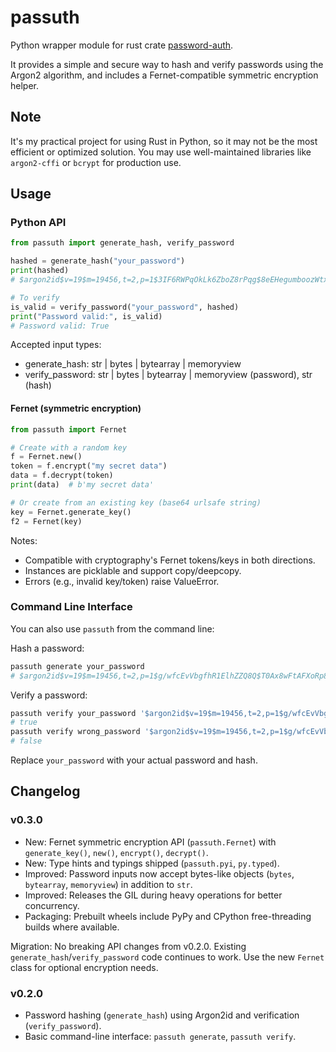 # passuth

Python wrapper module for rust crate [password-auth](https://crates.io/crates/password-auth).

It provides a simple and secure way to hash and verify passwords using the Argon2 algorithm, and includes a Fernet-compatible symmetric encryption helper.

## Note

It's my practical project for using Rust in Python, so it may not be the most efficient or optimized solution. You may use well-maintained libraries like `argon2-cffi` or `bcrypt` for production use.

## Usage

### Python API

```python
from passuth import generate_hash, verify_password

hashed = generate_hash("your_password")
print(hashed)
# $argon2id$v=19$m=19456,t=2,p=1$3IF6RWPqOkLk6ZboZ8rPqg$8eEHegumboozWtxJ6X4Fx1++zkvxiKUMIbP+BqgysIo

# To verify
is_valid = verify_password("your_password", hashed)
print("Password valid:", is_valid)
# Password valid: True
```

Accepted input types:

- generate_hash: str | bytes | bytearray | memoryview
- verify_password: str | bytes | bytearray | memoryview (password), str (hash)

#### Fernet (symmetric encryption)

```python
from passuth import Fernet

# Create with a random key
f = Fernet.new()
token = f.encrypt("my secret data")
data = f.decrypt(token)
print(data)  # b'my secret data'

# Or create from an existing key (base64 urlsafe string)
key = Fernet.generate_key()
f2 = Fernet(key)
```

Notes:

- Compatible with cryptography's Fernet tokens/keys in both directions.
- Instances are picklable and support copy/deepcopy.
- Errors (e.g., invalid key/token) raise ValueError.

### Command Line Interface

You can also use `passuth` from the command line:

Hash a password:

```sh
passuth generate your_password
# $argon2id$v=19$m=19456,t=2,p=1$g/wfcEvVbgfhR1ElhZZQ8Q$T0Ax8wFtAFXoRp87SKD7o9zBl3VwQU3/YX6ScRkY6Ts
```

Verify a password:

```sh
passuth verify your_password '$argon2id$v=19$m=19456,t=2,p=1$g/wfcEvVbgfhR1ElhZZQ8Q$T0Ax8wFtAFXoRp87SKD7o9zBl3VwQU3/YX6ScRkY6Ts'
# true
passuth verify wrong_password '$argon2id$v=19$m=19456,t=2,p=1$g/wfcEvVbgfhR1ElhZZQ8Q$T0Ax8wFtAFXoRp87SKD7o9zBl3VwQU3/YX6ScRkY6Ts'
# false
```

Replace `your_password` with your actual password and hash.

## Changelog

### v0.3.0

- New: Fernet symmetric encryption API (`passuth.Fernet`) with `generate_key()`, `new()`, `encrypt()`, `decrypt()`.
- New: Type hints and typings shipped (`passuth.pyi`, `py.typed`).
- Improved: Password inputs now accept bytes-like objects (`bytes`, `bytearray`, `memoryview`) in addition to `str`.
- Improved: Releases the GIL during heavy operations for better concurrency.
- Packaging: Prebuilt wheels include PyPy and CPython free-threading builds where available.

Migration: No breaking API changes from v0.2.0. Existing `generate_hash`/`verify_password` code continues to work. Use the new `Fernet` class for optional encryption needs.

### v0.2.0

- Password hashing (`generate_hash`) using Argon2id and verification (`verify_password`).
- Basic command-line interface: `passuth generate`, `passuth verify`.
